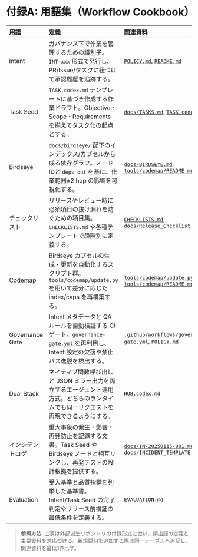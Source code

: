 # 付録A: 用語集（Workflow Cookbook）

| 用語 | 定義 | 関連資料 |
| :--- | :--- | :--- |
| Intent | ガバナンス下で作業を管理するための識別子。`INT-xxx` 形式で発行し、PR/Issue/タスクに紐づけて承認履歴を追跡する。 | [`POLICY.md`](../../POLICY.md), [`README.md`](../../README.md) |
| Task Seed | `TASK.codex.md` テンプレートに基づき作成する作業ドラフト。Objective・Scope・Requirements を揃えてタスク化の起点とする。 | [`docs/TASKS.md`](../TASKS.md), [`TASK.codex.md`](../../TASK.codex.md) |
| Birdseye | `docs/birdseye/` 配下のインデックス/カプセルから成る依存グラフ。ノードIDと `deps_out` を基に、作業範囲±2 hop の影響を可視化する。 | [`docs/BIRDSEYE.md`](../BIRDSEYE.md), [`tools/codemap/README.md`](../../tools/codemap/README.md) |
| チェックリスト | リリースやレビュー時に必須項目の抜け漏れを防ぐための項目集。`CHECKLISTS.md` や各種テンプレートで段階別に定義する。 | [`CHECKLISTS.md`](../../CHECKLISTS.md), [`docs/Release_Checklist.md`](../Release_Checklist.md) |
| Codemap | Birdseye カプセルの生成・更新を自動化するスクリプト群。`tools/codemap/update.py` を用いて差分に応じた index/caps を再構築する。 | [`tools/codemap/update.py`](../../tools/codemap/update.py), [`tools/codemap/README.md`](../../tools/codemap/README.md) |
| Governance Gate | Intent メタデータと QA ルールを自動検証する CI ゲート。`governance-gate.yml` を再利用し、Intent 設定の欠落や禁止パス逸脱を検出する。 | [`.github/workflows/governance-gate.yml`](../../.github/workflows/governance-gate.yml), [`POLICY.md`](../../POLICY.md) |
| Dual Stack | ネイティブ関数呼び出しと JSON ミラー出力を両立するエージェント運用方式。どちらのランタイムでも同一リクエストを再現できるようにする。 | [`HUB.codex.md`](../../HUB.codex.md) |
| インシデントログ | 重大事象の発生・影響・再発防止を記録する文書。Task Seed や Birdseye ノードと相互リンクし、再発テストの設計根拠を提供する。 | [`docs/IN-20250115-001.md`](../IN-20250115-001.md), [`docs/INCIDENT_TEMPLATE.md`](../INCIDENT_TEMPLATE.md) |
| Evaluation | 受入基準と品質指標を列挙した基準書。Intent/Task Seed の完了判定やリリース前検証の最低条件を定義する。 | [`EVALUATION.md`](../../EVALUATION.md) |

> **参照方法**: 上表は外部派生リポジトリの付録形式に倣い、頻出語の定義と主要資料を対応づける。新規語句を追加する際は同一テーブルへ追記し、関連資料を最低1件示す。
